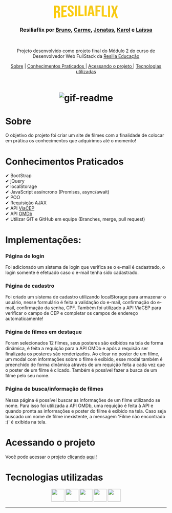 <br />
<p align="center">
    <img src="./src/img/logo.png" alt="Logo" width="200">

  <h3 align="center">Resiliaflix por <a href="https://www.linkedin.com/in/bruno-andreotti-9384411b4/" target='_blank'>Bruno</a>, <a href="https://www.linkedin.com/in/carme-fernandes-30997928/" target='_blank'>Carme</a>, <a href="https://www.linkedin.com/in/jonatastalves/" target='_blank'>Jonatas</a>, <a href="https://github.com/kaarolfelix" target='_blank'>Karol</a> e <a href="https://www.linkedin.com/in/la%C3%ADssa-fernandes-21209016b/" target='_blank'>Laíssa</a></h3>
 <br />
  <p align="center">
     Projeto desenvolvido como projeto final do Módulo 2 do curso de Desenvolvedor Web FullStack da <a class="credits" href="https://www.resilia.com.br" target="_blank">Resilia Educação</a>
      <p align="center">
  <a href="#sobre">Sobre</a> |
  <a href="#conhecimentos-praticados"> Conhecimentos Praticados </a> |
  <a href="#acessando-o-projeto"> Acessando o projeto </a> |  
  <a href="#tecnologias-utilizadas"> Tecnologias utilizadas </a>      
       <br />
    <br />
    <h1 align="center">
    <img src="./src/img/Animação.gif" width='1000' alt="gif-readme">
 </h1>
  </p>
</p>

# Sobre

O objetivo do projeto foi criar um site de filmes com a finalidade de colocar em prática os conhecimentos que adquirimos até o momento!

# Conhecimentos Praticados

✔ BootStrap <br>
✔ jQuery <br>
✔ localStorage <br>
✔ JavaScript assíncrono (Promises, async/await) <br>
✔ POO <br>
✔ Requisição AJAX <br>
✔ API <a href="https://viacep.com.br/">ViaCEP</a> <br>
✔ API <a href="http://www.omdbapi.com/">OMDb</a> <br>
✔ Utilizar GIT e GitHub em equipe (Branches, merge, pull request)  <br>


# Implementações:

### Página de login

Foi adicionado um sistema de login que verifica se o e-mail é cadastrado, o login somente é efetuado caso o e-mail tenha sido cadastrado.

### Página de cadastro

Foi criado um sistema de cadastro utilizando localStorage para armazenar o usuário, nesse formulário é feita a validação do e-mail, confirmação do e-mail, confirmação da senha, CPF. Também foi utilizado a API ViaCEP para verificar o campo de CEP e completar os campos de endereço automaticamente!

### Página de filmes em destaque

Foram selecionados 12 filmes, seus posteres são exibidos na tela de forma dinâmica, é feita a requição para a API OMDb e após a requisão ser finalizada os posteres são renderizados.
Ao clicar no poster de um filme, um modal com informações sobre o filme é exibido, esse modal também é preenchido de forma dinâmica através de um requição feita a cada vez que o poster de um filme é clicado.
Também é possível fazer a busca de um filme pelo seu nome.

### Página de busca/informação de filmes

Nessa página é possível buscar as informações de um filme utilizando se nome.
Para isso foi utilizada a API OMDb, uma requição é feita à API e quando pronta as informações e poster do filme é exibido na tela.
Caso seja buscado um nome de filme inexistente, a mensagem 'Filme não encontrado :(' é exibida na tela.


# Acessando o projeto

Você pode acessar o projeto <a href="https://resiliaflix-t10-grupo3.netlify.app/index.html"> clicando aqui! </a>

# Tecnologias utilizadas

<p align="center">
<img src="https://cdn.jsdelivr.net/gh/devicons/devicon/icons/html5/html5-original.svg" height="40" width="40" /> <img src="https://cdn.jsdelivr.net/gh/devicons/devicon/icons/css3/css3-original.svg" height="40" width="40" /> <img src="https://cdn.jsdelivr.net/gh/devicons/devicon/icons/javascript/javascript-plain.svg" height="40" width="40" /> <a href='https://getbootstrap.com/'><img src="https://cdn.jsdelivr.net/gh/devicons/devicon/icons/bootstrap/bootstrap-plain-wordmark.svg" height="40" width="40" /></a> <a href='https://jquery.com/'><img src="https://cdn.jsdelivr.net/gh/devicons/devicon/icons/jquery/jquery-plain-wordmark.svg" height="40" width="40" /></a>

</p>

---


